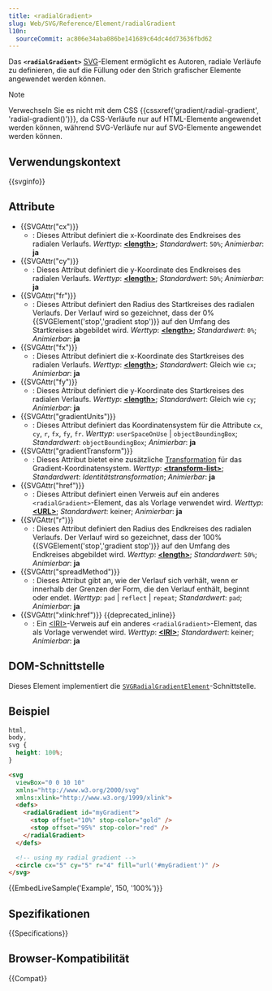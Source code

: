 ```yaml
---
title: <radialGradient>
slug: Web/SVG/Reference/Element/radialGradient
l10n:
  sourceCommit: ac806e34aba086be141689c64dc4dd73636fbd62
---
```


Das **`<radialGradient>`** [SVG](/de/docs/Web/SVG)-Element ermöglicht es Autoren, radiale Verläufe zu definieren, die auf die Füllung oder den Strich grafischer Elemente angewendet werden können.

> [!NOTE]
> Verwechseln Sie es nicht mit dem CSS {{cssxref('gradient/radial-gradient', 'radial-gradient()')}}, da CSS-Verläufe nur auf HTML-Elemente angewendet werden können, während SVG-Verläufe nur auf SVG-Elemente angewendet werden können.

## Verwendungskontext

{{svginfo}}

## Attribute

- {{SVGAttr("cx")}}
  - : Dieses Attribut definiert die x-Koordinate des Endkreises des radialen Verlaufs.
    _Werttyp_: [**\<length>**](/de/docs/Web/SVG/Guides/Content_type#length); _Standardwert_: `50%`; _Animierbar_: **ja**
- {{SVGAttr("cy")}}
  - : Dieses Attribut definiert die y-Koordinate des Endkreises des radialen Verlaufs.
    _Werttyp_: [**\<length>**](/de/docs/Web/SVG/Guides/Content_type#length); _Standardwert_: `50%`; _Animierbar_: **ja**
- {{SVGAttr("fr")}}
  - : Dieses Attribut definiert den Radius des Startkreises des radialen Verlaufs. Der Verlauf wird so gezeichnet, dass der 0% {{SVGElement('stop','gradient stop')}} auf den Umfang des Startkreises abgebildet wird.
    _Werttyp_: [**\<length>**](/de/docs/Web/SVG/Guides/Content_type#length); _Standardwert_: `0%`; _Animierbar_: **ja**
- {{SVGAttr("fx")}}
  - : Dieses Attribut definiert die x-Koordinate des Startkreises des radialen Verlaufs.
    _Werttyp_: [**\<length>**](/de/docs/Web/SVG/Guides/Content_type#length); _Standardwert_: Gleich wie `cx`; _Animierbar_: **ja**
- {{SVGAttr("fy")}}
  - : Dieses Attribut definiert die y-Koordinate des Startkreises des radialen Verlaufs.
    _Werttyp_: [**\<length>**](/de/docs/Web/SVG/Guides/Content_type#length); _Standardwert_: Gleich wie `cy`; _Animierbar_: **ja**
- {{SVGAttr("gradientUnits")}}
  - : Dieses Attribut definiert das Koordinatensystem für die Attribute `cx`, `cy`, `r`, `fx`, `fy`, `fr`.
    _Werttyp_: `userSpaceOnUse` | `objectBoundingBox`; _Standardwert_: `objectBoundingBox`; _Animierbar_: **ja**
- {{SVGAttr("gradientTransform")}}
  - : Dieses Attribut bietet eine zusätzliche [Transformation](/de/docs/Web/SVG/Reference/Attribute/transform) für das Gradient-Koordinatensystem.
    _Werttyp_: [**\<transform-list>**](/de/docs/Web/SVG/Guides/Content_type#transform-list); _Standardwert_: _Identitätstransformation_; _Animierbar_: **ja**
- {{SVGAttr("href")}}
  - : Dieses Attribut definiert einen Verweis auf ein anderes `<radialGradient>`-Element, das als Vorlage verwendet wird.
    _Werttyp_: [**\<URL>**](/de/docs/Web/SVG/Guides/Content_type#url); _Standardwert_: keiner; _Animierbar_: **ja**
- {{SVGAttr("r")}}
  - : Dieses Attribut definiert den Radius des Endkreises des radialen Verlaufs. Der Verlauf wird so gezeichnet, dass der 100% {{SVGElement('stop','gradient stop')}} auf den Umfang des Endkreises abgebildet wird.
    _Werttyp_: [**\<length>**](/de/docs/Web/SVG/Guides/Content_type#length); _Standardwert_: `50%`; _Animierbar_: **ja**
- {{SVGAttr("spreadMethod")}}
  - : Dieses Attribut gibt an, wie der Verlauf sich verhält, wenn er innerhalb der Grenzen der Form, die den Verlauf enthält, beginnt oder endet.
    _Werttyp_: `pad` | `reflect` | `repeat`; _Standardwert_: `pad`; _Animierbar_: **ja**
- {{SVGAttr("xlink:href")}} {{deprecated_inline}}
  - : Ein [\<IRI>](/de/docs/Web/SVG/Guides/Content_type#iri)-Verweis auf ein anderes `<radialGradient>`-Element, das als Vorlage verwendet wird.
    _Werttyp_: [**\<IRI>**](/de/docs/Web/SVG/Guides/Content_type#iri); _Standardwert_: keiner; _Animierbar_: **ja**

## DOM-Schnittstelle

Dieses Element implementiert die [`SVGRadialGradientElement`](/de/docs/Web/API/SVGRadialGradientElement)-Schnittstelle.

## Beispiel

```css hidden
html,
body,
svg {
  height: 100%;
}
```

```html
<svg
  viewBox="0 0 10 10"
  xmlns="http://www.w3.org/2000/svg"
  xmlns:xlink="http://www.w3.org/1999/xlink">
  <defs>
    <radialGradient id="myGradient">
      <stop offset="10%" stop-color="gold" />
      <stop offset="95%" stop-color="red" />
    </radialGradient>
  </defs>

  <!-- using my radial gradient -->
  <circle cx="5" cy="5" r="4" fill="url('#myGradient')" />
</svg>
```

{{EmbedLiveSample('Example', 150, '100%')}}

## Spezifikationen

{{Specifications}}

## Browser-Kompatibilität

{{Compat}}
